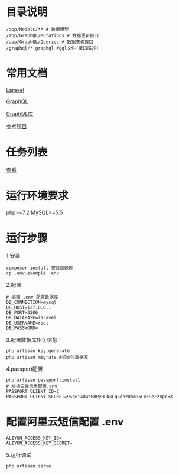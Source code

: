 # 目录说明
```
/app/Models/** # 数据模型
/app/GraphQL/Mutations # 数据更新接口
/app/GraphQL/Queries # 数据查询接口
/graphql/*.graphql #gql文件(接口描述)
```
# 常用文档
<p><a href="https://learnku.com/docs/laravel/6.x">Laravel</a></p>
<p><a href="https://graphql.cn/">GraphQL</a></p>
<p><a href="https://lighthouse-php.com/">GraphQL库</a></p>
<p><a href="https://gitee.com/xiebinbin/thunderbolt_charging_api">参考项目</a></p>

# 任务列表
<a href="./task.md">查看</a>
# 运行环境要求
php>=7.2
MySQL>=5.5

# 运行步骤
1.安装
```
composer install 安装依赖库
cp .env.example .env

```
2.配置
```
# 编辑 .env 配置数据库
DB_CONNECTION=mysql
DB_HOST=127.0.0.1
DB_PORT=3306
DB_DATABASE=laravel
DB_USERNAME=root
DB_PASSWORD=
```
3.配置数据库相关信息
```
php artisan key:generate
php artisan migrate #初始化数据库
```
4.passport配置
```
php artisan passport:install
# 根据安装信息配置.env
PASSPORT_CLIENT_ID=2
PASSPORT_CLIENT_SECRET=9Sq6i4OwsGBPyHUNkLqSdhzUhm95LxE9eFzmpc5X
```
# 配置阿里云短信配置 .env
```
ALIYUN_ACCESS_KEY_ID=
ALIYUN_ACCESS_KEY_SECRET=
```
5.运行调试
```
php artisan serve
```